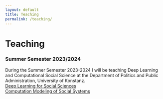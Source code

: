 ```yaml
---
layout: default
title: Teaching
permalink: /teaching/
---
```


<!-- Publications Page Title -->
<h1>Teaching</h1>

<h3>Summer Semester 2023/2024</h3>
<!-- Short Introductory Paragraph -->
During the Summer Semester 2023-2024 I will be teaching Deep Learning and Computational Social Science at the Department of Politics and Public Administration, University of Konstanz.

<div class="teaching-areas">
  <div class="teaching-item">
    <div class="teaching-item-background">
      <a href="/teaching/deep-learning" class="teaching-item-link">
        <div class="teaching-item-title">Deep Learning for Social Sciences</div>
      </a>
    </div>
  </div>
  <div class="teaching-item">
    <div class="teaching-item-background">
      <a href="/teaching/computational-modeling" class="teaching-item-link">
        <div class="teaching-item-title">Computation Modeling of Social Systems</div>
      </a>
    </div>
  </div>
  <!-- Add more teaching items as needed -->
</div>
